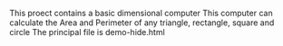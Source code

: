 This proect contains a basic dimensional computer
This computer can calculate the Area and Perimeter of any triangle, rectangle, square and circle 
The principal file is demo-hide.html
